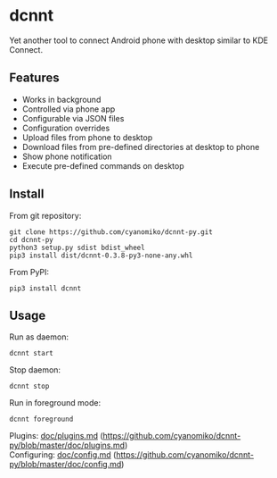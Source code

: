 dcnnt
=====

Yet another tool to connect Android phone with desktop similar to KDE Connect.

Features
--------

* Works in background
* Controlled via phone app 
* Сonfigurable via JSON files
* Configuration overrides
* Upload files from phone to desktop
* Download files from pre-defined directories at desktop to phone
* Show phone notification
* Execute pre-defined commands on desktop

Install
-------

From git repository:

    git clone https://github.com/cyanomiko/dcnnt-py.git
    cd dcnnt-py
    python3 setup.py sdist bdist_wheel
    pip3 install dist/dcnnt-0.3.8-py3-none-any.whl

From PyPI:

    pip3 install dcnnt

Usage
-----

Run as daemon:

    dcnnt start

Stop daemon:

    dcnnt stop

Run in foreground mode:

    dcnnt foreground
    
Plugins: [doc/plugins.md](doc/plugins.md) (https://github.com/cyanomiko/dcnnt-py/blob/master/doc/plugins.md)  
Configuring: [doc/config.md](doc/config.md) (https://github.com/cyanomiko/dcnnt-py/blob/master/doc/config.md)
